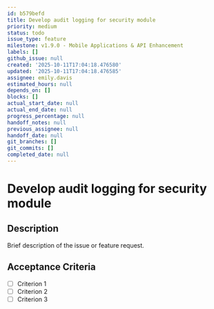 ```yaml
---
id: b579befd
title: Develop audit logging for security module
priority: medium
status: todo
issue_type: feature
milestone: v1.9.0 - Mobile Applications & API Enhancement
labels: []
github_issue: null
created: '2025-10-11T17:04:18.476580'
updated: '2025-10-11T17:04:18.476585'
assignee: emily.davis
estimated_hours: null
depends_on: []
blocks: []
actual_start_date: null
actual_end_date: null
progress_percentage: null
handoff_notes: null
previous_assignee: null
handoff_date: null
git_branches: []
git_commits: []
completed_date: null
---
```


# Develop audit logging for security module

## Description

Brief description of the issue or feature request.

## Acceptance Criteria

- [ ] Criterion 1
- [ ] Criterion 2
- [ ] Criterion 3